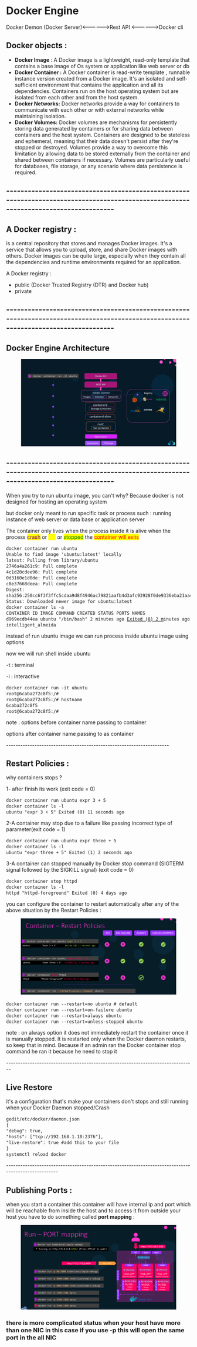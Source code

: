 # Docker Engine

Docker Demon (Docker Server)<------>Rest API  <------>Docker cli

## &#x20;Docker objects :&#x20;

* **Docker Image** : A Docker image is a lightweight, read-only template that contains a base image of Os system or application like web server or db
* **Docker Container :** A Docker container is read-write template , runnable instance version created from a Docker image. It's an isolated and self-sufficient environment that contains the application and all its dependencies. Containers run on the host operating system but are isolated from each other and from the host system.&#x20;
* **Docker Networks:** Docker networks provide a way for containers to communicate with each other or with external networks while maintaining isolation.
* **Docker Volumes:** Docker volumes are mechanisms for persistently storing data generated by containers or for sharing data between containers and the host system. Containers are designed to be stateless and ephemeral, meaning that their data doesn't persist after they're stopped or destroyed. Volumes provide a way to overcome this limitation by allowing data to be stored externally from the container and shared between containers if necessary. Volumes are particularly useful for databases, file storage, or any scenario where data persistence is required.

## ------------------------------------------------------------------------------------------------------------------------------------

## &#x20;A Docker registry :&#x20;

&#x20;is a central repository that stores and manages Docker images. It's a service that allows you to upload, store, and share Docker images with others. Docker images can be quite large, especially when they contain all the dependencies and runtime environments required for an application.

A Docker registry :&#x20;

* public  (Docker Trusted Registry (DTR) and Docker hub)
* private&#x20;

## ------------------------------------------------------------------------------------------------------------------------------------

## Docker Engine Architecture

<figure><img src=".gitbook/assets/Docker engine architecture.png" alt=""><figcaption></figcaption></figure>

## ------------------------------------------------------------------------------------------------------------------------------------&#x20;

When you try to run ubuntu image, you can't why? Because docker is not designed for hosting an operating system&#x20;

but docker only meant to run specific task or process such : running instance of web server or data base or application server

The container only lives when the process inside it is alive when the process <mark style="color:purple;">crash</mark> or <mark style="color:yellow;">die</mark> or <mark style="color:green;">stopped</mark> the <mark style="color:red;">container will exits</mark>&#x20;

<pre><code>docker container run ubuntu
Unable to find image 'ubuntu:latest' locally
latest: Pulling from library/ubuntu
2746a4a261c9: Pull complete
4c1d20cdee96: Pull complete
0d3160e1d0de: Pull complete
c8e37668deea: Pull complete
Digest: sha256:250cc6f3f3ffc5cdaa9d8f4946ac79821aafb4d3afc93928f0de9336eba21aa4
Status: Downloaded newer image for ubuntu:latest
docker container ls -a
CONTAINER ID IMAGE COMMAND CREATED STATUS PORTS NAMES
d969ecdb44ea ubuntu "/bin/bash" 2 minutes ago <a data-footnote-ref href="#user-content-fn-1">Exited (0) 2 m</a>inutes ago intelligent_almeida
</code></pre>

instead of run ubuntu image we can run process inside ubuntu image using options&#x20;

now we will run shell inside ubuntu

\-t : terminal&#x20;

\-i : interactive&#x20;

```
docker container run -it ubuntu
root@6caba272c8f5:/#
root@6caba272c8f5:/# hostname
6caba272c8f5
root@6caba272c8f5:/#
```

note : options before container name passing to container&#x20;

options after container name passing to as container&#x20;

\---------------------------------------------------------------------

## &#x20; Restart Policies :&#x20;

why containers stops ?

1- after finish its work (exit code = 0)

```
docker container run ubuntu expr 3 + 5
docker container ls -l
ubuntu "expr 3 + 5" Exited (0) 11 seconds ago
```

2-A container may stop due to a failure like passing  incorrect type of parameter(exit code = 1)

```
docker container run ubuntu expr three + 5
docker container ls -l
ubuntu "expr three + 5" Exited (1) 2 seconds ago
```

3-A container can stopped manually by Docker stop command (SIGTERM signal followed by the SIGKILL signal) (exit code = 0)

```
docker container stop httpd
docker container ls -l
httpd "httpd-foreground" Exited (0) 4 days ago
```

you can configure the container to restart automatically after any of the above situation by the Restart Policies : &#x20;

<figure><img src=".gitbook/assets/Restart ploicy.png" alt=""><figcaption></figcaption></figure>

```
docker container run --restart=no ubuntu # default
docker container run --restart=on-failure ubuntu
docker container run --restart=always ubuntu
docker container run --restart=unless-stopped ubuntu
```

note : on always option it does not immediately restart the container once it is manually stopped. It is restarted only when the Docker daemon restarts, so keep that in mind. Because if an admin ran the Docker container stop command he ran it because he need to stop it&#x20;

\--------------------------------------------------------------------------------

## Live Restore

it's a configuration that's make your containers don't stops and still running when your Docker Daemon stopped/Crash&#x20;

```
gedit/etc/docker/daemon.json
{
"debug": true,
"hosts": ["tcp://192.168.1.10:2376"],
"live-restore": true #add this to your file
}
systemctl reload docker
```

\----------------------------------------------------------------------------------------------------

## &#x20;Publishing Ports  :&#x20;

&#x20;when you start a container this container will have internal ip and port which will be reachable from inside the host and to access it from outside your host you have to do something called **port mapping** :&#x20;

<figure><img src=".gitbook/assets/port-mapping.png" alt=""><figcaption></figcaption></figure>

### &#x20;there is more complicated status when your host have more than one NIC in this case if you use -p this will open the same port in the all NIC

[^1]: 
